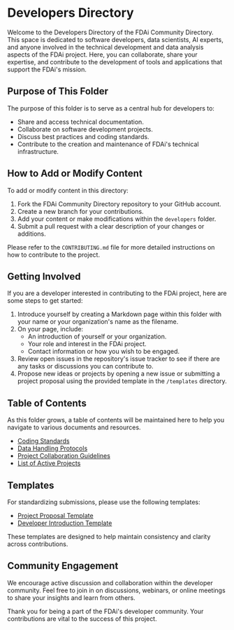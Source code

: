 # Developers Directory

Welcome to the Developers Directory of the FDAi Community Directory. This space is dedicated to software developers, data scientists, AI experts, and anyone involved in the technical development and data analysis aspects of the FDAi project. Here, you can collaborate, share your expertise, and contribute to the development of tools and applications that support the FDAi's mission.

## Purpose of This Folder

The purpose of this folder is to serve as a central hub for developers to:

- Share and access technical documentation.
- Collaborate on software development projects.
- Discuss best practices and coding standards.
- Contribute to the creation and maintenance of FDAi's technical infrastructure.

## How to Add or Modify Content

To add or modify content in this directory:

1. Fork the FDAi Community Directory repository to your GitHub account.
2. Create a new branch for your contributions.
3. Add your content or make modifications within the `developers` folder.
4. Submit a pull request with a clear description of your changes or additions.

Please refer to the `CONTRIBUTING.md` file for more detailed instructions on how to contribute to the project.

## Getting Involved

If you are a developer interested in contributing to the FDAi project, here are some steps to get started:

1. Introduce yourself by creating a Markdown page within this folder with your name or your organization's name as the filename.
2. On your page, include:
   - An introduction of yourself or your organization.
   - Your role and interest in the FDAi project.
   - Contact information or how you wish to be engaged.
3. Review open issues in the repository's issue tracker to see if there are any tasks or discussions you can contribute to.
4. Propose new ideas or projects by opening a new issue or submitting a project proposal using the provided template in the `/templates` directory.

## Table of Contents

As this folder grows, a table of contents will be maintained here to help you navigate to various documents and resources.

- [Coding Standards](coding_standards.md)
- [Data Handling Protocols](data_handling_protocols.md)
- [Project Collaboration Guidelines](project_collaboration_guidelines.md)
- [List of Active Projects](active_projects.md)

## Templates

For standardizing submissions, please use the following templates:

- [Project Proposal Template](../templates/project_proposal.md)
- [Developer Introduction Template](../templates/developer_introduction.md)

These templates are designed to help maintain consistency and clarity across contributions.

## Community Engagement

We encourage active discussion and collaboration within the developer community. Feel free to join in on discussions, webinars, or online meetings to share your insights and learn from others.

Thank you for being a part of the FDAi's developer community. Your contributions are vital to the success of this project.

